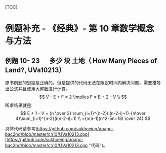 [TOC]



# 例题补充 - 《经典》- 第 10 章数学概念与方法

## 例题 10- 23 　 多少 块 土地（ How Many Pieces of Land?, UVa10213）

原书例题的思路是正确的，但是提供的代码无法在限定时间内解决问题，需要推导出公式并且使用大整数进行计算。
$$
V - E + F = 2 \implies F = E + 2 - V \\
$$
所求结果就是:
$$
E + 1 - V = {n \over 2} \sum_{i=1}^{n-2}(i(n-2-i)+1)-{n\over 4}\sum_{i=1}^{n-2}(i(n-2-i)+1) \\
={n(n-1)(n^2-5n+18) \over 24}
$$

具体代码请参考[https://github.com/sukhoeing/aoapc-bac2nd/blob/master/ch10/UVa10213.cpp](https://github.com/sukhoeing/aoapc-bac2nd/blob/master/ch10/UVa10213.cpp "代码")。



